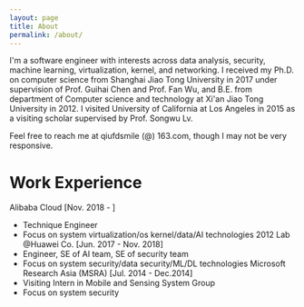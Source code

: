 ```yaml
---
layout: page
title: About
permalink: /about/
---
```



I'm a software engineer with interests across data analysis, security, machine learning, virtualization, kernel, and networking. I received my Ph.D. on computer science from Shanghai Jiao Tong University in 2017 under supervision of Prof. Guihai Chen and Prof. Fan Wu, and B.E. from department of Computer science and technology at Xi'an Jiao Tong University in 2012. I visited University of California at Los Angeles in 2015 as a visiting scholar supervised by Prof. Songwu Lv.

Feel free to reach me at qiufdsmile (@) 163.com, though I may not be very responsive.


# Work Experience
Alibaba Cloud [Nov. 2018 - ]
- Technique Engineer
- Focus on system virtualization/os kernel/data/AI technologies 
2012 Lab @Huawei Co. [Jun. 2017 - Nov. 2018]
- Engineer, SE of AI team, SE of security team
- Focus on system security/data security/ML/DL technologies 
Microsoft Research Asia (MSRA) [Jul. 2014 - Dec.2014]
- Visiting Intern in Mobile and Sensing System Group
- Focus on system security
